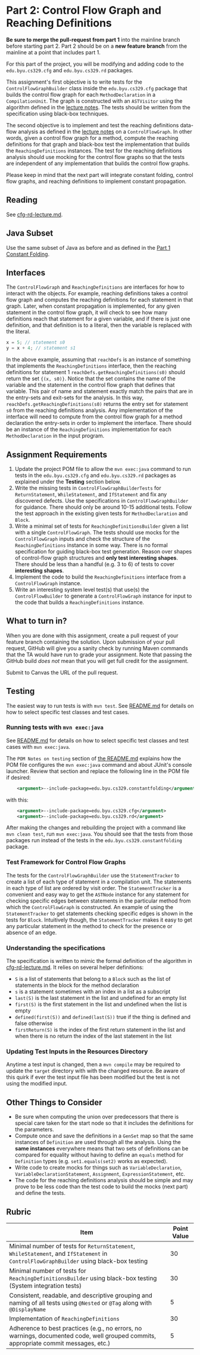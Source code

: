 # Part 2: Control Flow Graph and Reaching Definitions

**Be sure to merge the pull-request from part 1** into the mainline branch before starting part 2. Part 2 should be on a **new feature branch** from the mainline at a point that includes part 1.

For this part of the project, you will be modifying and adding code to the `edu.byu.cs329.cfg` and `edu.byu.cs329.rd` packages.

This assignment's first objective is to write tests for the `ControlFlowGraphBuilder` class inside the `edu.byu.cs329.cfg` package that builds the control flow graph for each `MethodDeclaration` in a `CompilationUnit`. The graph is constructed with an `ASTVisitor` using the algorithm defined in the [lecture notes](https://bitbucket.org/byucs329/byu-cs-329-lecture-notes/src/master/cfg-rd-lecture.md). The tests should be written from the specification using black-box techniques.

The second objective is to implement and test the reaching definitions data-flow analysis as defined in the [lecture notes](https://bitbucket.org/byucs329/byu-cs-329-lecture-notes/src/master/cfg-rd-lecture.md) on a `ControlFlowGraph`. In other words, given a control flow graph for a method, compute the reaching definitions for that graph and black-box test the implementation that builds the `ReachingDefinitions` instances. The test for the reaching definitions analysis should use mocking for the control flow graphs so that the tests are independent of any implementation that builds the control flow graphs.

Please keep in mind that the next part will integrate constant folding, control flow graphs, and reaching definitions to implement constant propagation.

## Reading

See [cfg-rd-lecture.md](https://bitbucket.org/byucs329/byu-cs-329-lecture-notes/src/master/cfg-rd-lecture.md).

## Java Subset

Use the same subset of Java as before and as defined in the [Part 1 Constant Folding](part1-constant-folding).

## Interfaces

The `ControlFlowGraph` and `ReachingDefinitions` are interfaces for how to interact with the objects. For example, reaching definitions takes a control flow graph and computes the reaching definitions for each statement in that graph. Later, when constant propagation is implemented, for any given statement in the control flow graph, it will check to see how many definitions reach that statement for a given variable, and if there is just one definition, and that definition is to a literal, then the variable is replaced with the literal.

```java
x = 5; // statement s0
y = x + 4; // statement s1
```

In the above example, assuming that ```reachDefs``` is an instance of something that implements the ```ReachingDefinitions``` interface, then the reaching definitions for statement 1 ```reachDefs.getReachingDefinitions(s0)``` should return the set ```{(x, s0)}```. Notice that the set contains the name of the variable and the statement in the control flow graph that defines that variable. This pair of name and statement exactly match the pairs that are in the entry-sets and exit-sets for the analysis. In this way, ```reachDefs.getReachingDefinitions(s0)``` returns the entry set for statement ```s0``` from the reaching definitions analysis. Any implementation of the interface will need to compute from the control flow graph for a method declaration the entry-sets in order to implement the interface. There should be an instance of the ```ReachingDefinitions``` implementation for each ```MethodDeclaration``` in the input program.

## Assignment Requirements

  1. Update the project POM file to allow the `mvn exec:java` command to run tests in the `edu.byu.cs329.cfg` and `edu.byu.cs329.rd` packages as explained under the **Testing** section below.
  2. Write the missing tests in `ControlFlowGraphBuilderTests` for `ReturnStatement`, `WhileStatement`, and `IfStatement` and fix any discovered defects. Use the specifications in `ControlFlowGraphBuilder` for guidance. There should only be around 10-15 additional tests. Follow the test approach in the existing given tests for `MethodDeclaration` and `Block`.
  3. Write a minimal set of tests for `ReachingDefinitionsBuilder` given a list with a single `ControlFlowGraph`. The tests should use mocks for the `ControlFlowGraph` inputs and check the structure of the `ReachingDefinitions` instance in some way. There is no formal specification for guiding black-box test generation. Reason over shapes of control-flow graph structures and **only test interesting shapes**. There should be less than a handful (e.g. 3 to 6) of tests to cover **interesting shapes**.
  4. Implement the code to build the `ReachingDefinitions` interface from a `ControlFlowGraph` instance.
  5. Write an interesting system level test(s) that use(s) the `ControlFlowBuilder` to generate a `ControlFlowGraph` instance for input to the code that builds a `ReachingDefinitions` instance.

## What to turn in?

When you are done with this assignment, create a pull request of your feature branch containing the solution. Upon submission of your pull request, GitHub will give you a sanity check by running Maven commands that the TA would have run to grade your assignment. Note that passing the GitHub build *does not* mean that you will get full credit for the assignment.

Submit to Canvas the URL of the pull request.

## Testing

The easiest way to run tests is with `mvn test`. See [README.md](README.md) for details on how to select specific test classes and test cases.

### Running tests with `mvn exec:java`

See [README.md](README.md) for details on how to select specific test classes and test cases with `mvn exec:java`. 

The `POM Notes on testing` section of [the README.md](README.md) explains how the POM file configures the `mvn exec:java` command and about JUnit's console launcher. Review that section and replace the following line in the POM file if desired:

```xml
    <argument>--include-package=edu.byu.cs329.constantfolding</argument>
```

with this:

```xml
    <argument>--include-package=edu.byu.cs329.cfg</argument>
    <argument>--include-package=edu.byu.cs329.rd</argument>
```

After making the changes and rebuilding the project with a command like `mvn clean test`, run `mvn exec:java`. You should see that the tests from those packages run instead of the tests in the `edu.byu.cs329.constantfolding` package.

### Test Framework for Control Flow Graphs

The tests for the `ControlFlowGraphBuilder` use the `StatementTracker` to create a list of each type of statement in a compilation unit. The statements in each type of list are ordered by visit order. The `StatementTracker` is a convenient and easy way to get the `ASTNode` instance for any statement for checking specific edges between statements in the particular method from which the `ControlFlowGraph` is constructed. An example of using the `StatementTracker` to get statements checking specific edges is shown in the tests for `Block`. Intuitively though, the `StatementTracker` makes it easy to get any particular statement in the method to check for the presence or absence of an edge.

### Understanding the specifications

The specification is written to mimic the formal definition of the algorithm in [cfg-rd-lecture.md](https://bitbucket.org/byucs329/byu-cs-329-lecture-notes/src/master/cfg-rd-lecture.md). It relies on several helper definitions:

  * `S` is a list of statements that belong to a `Block` such as the list of statements in the block for the method declaration
  * `s` is a statement sometimes with an index in a list as a subscript
  * `last(S)` is the last statement in the list and undefined for an empty list
  * `first(S)` is the first statement in the list and undefined when the list is empty
  * `defined(first(S))` and `defined(last(S))` true if the thing is defined and false otherwise
  * `firstReturn(S)` is the index of the first return statement in the list and when there is no return the index of the last statement in the list

### Updating Test Inputs in the Resources Directory

Anytime a test input is changed, then a `mvn compile` may be required to update the `target` directory with with the changed resource. Be aware of this quirk if ever the test input file has been modified but the test is not using the modified input.

## Other Things to Consider

  * Be sure when computing the union over predecessors that there is special care taken for the start node so that it includes the definitions for the parameters.
  * Compute once and save the definitions in a `GenSet` map so that the same instances of `Definition` are used through all the analysis. Using the **same instances** everywhere means that two sets of definitions can be compared for equality without having to define an `equals` method for `Definition` types (e.g. `set1.equals(set2)` works as expected).
  * Write code to create mocks for things such as `VariableDeclaration`, `VariableDeclarationStatement`, `Assignment`, `ExpressionStatement`, etc.
  * The code for the reaching definitions analysis should be simple and may prove to be less code than the test code to build the mocks (next part) and define the tests.

## Rubric

| Item | Point Value |
| ------- | ----------- |
| Minimal number of tests for `ReturnStatement`, `WhileStatement`, and `IfStatement` in ```ControlFlowGraphBuilder``` using black-box testing | 30 |
| Minimal number of tests for ```ReachingDefinitionsBuilder``` using black-box testing (System integration tests) | 30 |
| Consistent, readable, and descriptive grouping and naming of all tests using `@Nested` or `@Tag` along with `@DisplayName`  | 5 |
| Implementation of ```ReachingDefinitions``` | 30 |
| Adherence to best practices (e.g., no errors, no warnings, documented code, well grouped commits, appropriate commit messages, etc.) | 5 | |
